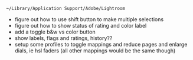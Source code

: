     ~/Library/Application Support/Adobe/Lightroom

 - figure out how to use shift button to make multiple selections
 - figure out how to show status of rating and color label
 - add a toggle b&w vs color button
 - show labels, flags and ratings, history??
 - setup some profiles to toggle mappings and reduce pages and enlarge dials,  ie hsl faders (all other mappings would be the same though)
